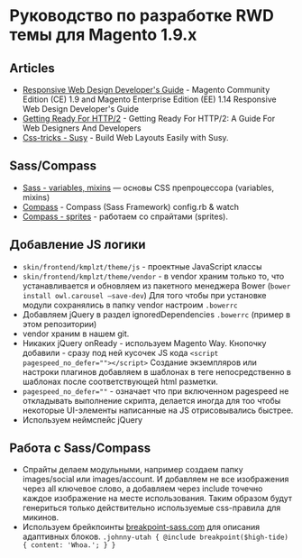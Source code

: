 # Руководство по разработке RWD темы для Magento 1.9.x

## Articles
* [Responsive Web Design Developer's Guide](http://devdocs.magento.com/guides/m1x/ce19-ee114/RWD_dev-guide.html) - Magento Community Edition (CE) 1.9 and Magento Enterprise Edition (EE) 1.14 Responsive Web Design Developer's Guide
* [Getting Ready For HTTP/2](https://www.smashingmagazine.com/2016/02/getting-ready-for-http2/) - Getting Ready For HTTP/2: A Guide For Web Designers And Developers
* [Css-tricks - Susy](https://css-tricks.com/build-web-layouts-easily-susy/) - Build Web Layouts Easily with Susy.


## Sass/Compass
* [Sass - variables, mixins](http://www.youtube.com/watch?v=iWOGk_b2yac) — основы CSS препроцессора (variables, mixins)
* [Compass](http://www.youtube.com/watch?v=jWKcPW5rXmo) - Compass (Sass Framework) config.rb & watch
* [Compass - sprites](http://www.youtube.com/watch?v=arQhD9Jc81M) - работаем со спрайтами (sprites).


## Добавление JS логики
* `skin/frontend/kmplzt/theme/js` - проектные JavaScript классы 
* `skin/frontend/kmplzt/theme/vendor` - в vendor храним только то, что устанавливается и обновляем из пакетного менеджера Bower (`bower install owl.carousel —save-dev`)
Для того чтобы при установке модули сохранялись в папку vendor настроим `.bowerrc`
* Добавляем jQuery в раздел ignoredDependencies `.bowerrc` (пример в этом репозитории)
* vendor храним в нашем git.
* Никаких jQuery onReady - используем Magento Way. Кнопочку добавили - сразу под ней кусочек JS кода `<script pagespeed_no_defer=""></script>` Создание экземпляров или настроки плагинов добавляем в шаблонах в теге непосредственно в шаблонах после соответствующей html разметки.
* `pagespeed_no_defer=""` - означает что при включенном pagespeed не откладывать выполнение скрипта, делается иногда для тоо чтобы некоторые UI-элементы написанные на JS отрисовывались быстрее.
* Используем неймспейс jQuery 


## Работа с Sass/Compass
* Спрайты делаем модульными, например создаем папку images/social или images/account. И добавляем не все изображения через all ключевое слово, а добавляем через include точечно каждое изображение на месте использования. Таким образом будут генериться только действительно используемые css-правила для микинов.
* Используем брейкпоинты [breakpoint-sass.com](http://breakpoint-sass.com/) для описания адаптивных блоков.
`.johnny-utah {
  @include breakpoint($high-tide) {
    content: 'Whoa.';
  }
}`
